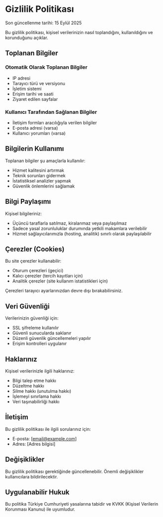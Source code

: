 # Gizlilik Politikası

Son güncellenme tarihi: 15 Eylül 2025

Bu gizlilik politikası, kişisel verilerinizin nasıl toplandığını, kullanıldığını ve korunduğunu açıklar.

## Toplanan Bilgiler

### Otomatik Olarak Toplanan Bilgiler
- IP adresi
- Tarayıcı türü ve versiyonu
- İşletim sistemi
- Erişim tarihi ve saati
- Ziyaret edilen sayfalar

### Kullanıcı Tarafından Sağlanan Bilgiler
- İletişim formları aracılığıyla verilen bilgiler
- E-posta adresi (varsa)
- Kullanıcı yorumları (varsa)

## Bilgilerin Kullanımı

Toplanan bilgiler şu amaçlarla kullanılır:
- Hizmet kalitesini artırmak
- Teknik sorunları gidermek
- İstatistiksel analizler yapmak
- Güvenlik önlemlerini sağlamak

## Bilgi Paylaşımı

Kişisel bilgileriniz:
- Üçüncü taraflarla satılmaz, kiralanmaz veya paylaşılmaz
- Sadece yasal zorunluluklar durumında yetkili makamlara verilebilir
- Hizmet sağlayıcılarımızla (hosting, analitik) sınırlı olarak paylaşılabilir

## Çerezler (Cookies)

Bu site çerezler kullanabilir:
- Oturum çerezleri (geçici)
- Kalıcı çerezler (tercih kayıtları için)
- Analitik çerezler (site kullanım istatistikleri için)

Çerezleri tarayıcı ayarlarınızdan devre dışı bırakabilirsiniz.

## Veri Güvenliği

Verilerinizin güvenliği için:
- SSL şifreleme kullanılır
- Güvenli sunucularda saklanır
- Düzenli güvenlik güncellemeleri yapılır
- Erişim kontrolleri uygulanır

## Haklarınız

Kişisel verilerinizle ilgili haklarınız:
- Bilgi talep etme hakkı
- Düzeltme hakkı
- Silme hakkı (unutulma hakkı)
- İşlemeyi sınırlama hakkı
- Veri taşınabilirliği hakkı

## İletişim

Bu gizlilik politikası ile ilgili sorularınız için:
- E-posta: [email@example.com]
- Adres: [Adres bilgisi]

## Değişiklikler

Bu gizlilik politikası gerektiğinde güncellenebilir. Önemli değişiklikler kullanıcılara bildirilecektir.

## Uygulanabilir Hukuk

Bu politika Türkiye Cumhuriyeti yasalarına tabidir ve KVKK (Kişisel Verilerin Korunması Kanunu) ile uyumludur.